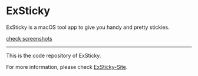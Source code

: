 # ExSticky

ExSticky is a macOS tool app to give you handy and pretty stickies.

[check screenshots](https://github.com/Ex-Studio/ExSticky/discussions/3)

---

This is the code repository of ExSticky. 

For more information, please check [ExSticky-Site](ex-studio.github.io/exsticky-site/).
